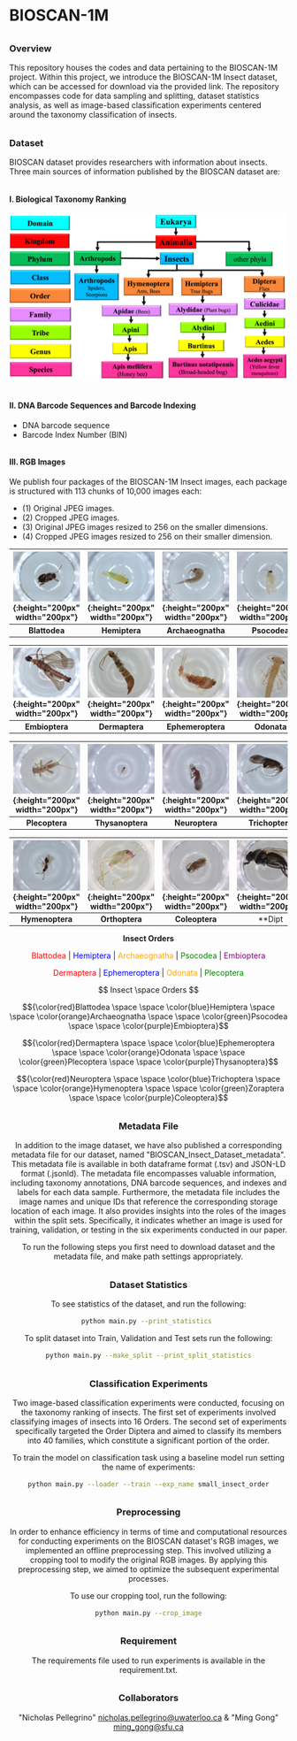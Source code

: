 # BIOSCAN-1M

###### <h3> Overview
This repository houses the codes and data pertaining to the BIOSCAN-1M project. 
Within this project, we introduce the BIOSCAN-1M Insect dataset, which can be accessed 
for download via the provided link. The repository encompasses code for data sampling and splitting, 
dataset statistics analysis, as well as image-based classification experiments centered around 
the taxonomy classification of insects. 
 
###### <h3> Dataset
BIOSCAN dataset provides researchers with information about insects. 
Three main sources of information published by the BIOSCAN dataset are: 

###### <h4> I. Biological Taxonomy Ranking 

![My Image](dataset/bioscan_images/taxonomy.png "Biological Taxonomy Ranking")

###### <h4> II. DNA Barcode Sequences and Barcode Indexing

* DNA barcode sequence
* Barcode Index Number (BIN)

###### <h4> III. RGB Images 

We publish four packages of the BIOSCAN-1M Insect images, 
each package is structured with 113 chunks of 10,000 images each:
- (1) Original JPEG images.
- (2) Cropped JPEG images.
- (3) Original JPEG images resized to 256 on the smaller dimensions.
- (4) Cropped JPEG images resized to 256 on their smaller dimension.

<div align="center">

<div align="center">

| ![Blattodea](dataset/bioscan_images/3995976_Blattodea.jpg){:height="200px" width="200px"} | ![Hemiptera](dataset/bioscan_images/4049775_Hemiptera.jpg){:height="200px" width="200px"} | ![Archaeognatha](dataset/bioscan_images/4079301_Archaeognatha.jpg){:height="200px" width="200px"} | ![Psocodea](dataset/bioscan_images/4079804_Psocodea.jpg){:height="200px" width="200px"} |
|:---:|:---:|:---:|:---:|
| **Blattodea** | **Hemiptera** | **Archaeognatha** | **Psocodea** |

| ![Embioptera](dataset/bioscan_images/4091453_Embioptera.jpg){:height="200px" width="200px"} | ![Dermaptera](dataset/bioscan_images/4273164_Dermaptera.jpg){:height="200px" width="200px"} | ![Ephemeroptera](dataset/bioscan_images/4279962_Ephemeroptera.jpg){:height="200px" width="200px"} | ![Odonata](dataset/bioscan_images/4284053_Odonata.jpg){:height="200px" width="200px"} |
|:---:|:---:|:---:|:---:|
| **Embioptera** | **Dermaptera** | **Ephemeroptera** | **Odonata** |

| ![Plecoptera](dataset/bioscan_images/4285466_Plecoptera.jpg){:height="200px" width="200px"} | ![Thysanoptera](dataset/bioscan_images/5071176_Thysanoptera.jpg){:height="200px" width="200px"} | ![Neuroptera](dataset/bioscan_images/5131549_Neuroptera.jpg){:height="200px" width="200px"} | ![Trichoptera](dataset/bioscan_images/5154627_Trichoptera.jpg){:height="200px" width="200px"} |
|:---:|:---:|:---:|:---:|
| **Plecoptera** | **Thysanoptera** | **Neuroptera** | **Trichoptera** |

| ![Hymenoptera](dataset/bioscan_images/5189695_Hymenoptera.jpg){:height="200px" width="200px"} | ![Orthoptera](dataset/bioscan_images/5321820_Orthoptera.jpg){:height="200px" width="200px"} | ![Coleoptera](dataset/bioscan_images/5580278_Coleoptera.jpg){:height="200px" width="200px"} | ![Diptera](dataset/bioscan_images/BIOUG71614-E03_Diptera.jpg){:height="200px" width="200px"} |
|:---:|:---:|:---:|:---:|
| **Hymenoptera** | **Orthoptera** | **Coleoptera** | **Dipt


<p align="center">
  <strong>Insect Orders</strong>
</p>

<p align="center">
  <font color="red">Blattodea</font> |
  <font color="blue">Hemiptera</font> |
  <font color="orange">Archaeognatha</font> |
  <font color="green">Psocodea</font> |
  <font color="purple">Embioptera</font>
</p>

<p align="center">
  <font color="red">Dermaptera</font> |
  <font color="blue">Ephemeroptera</font> |
  <font color="orange">Odonata</font> |
  <font color="green">Plecoptera</font>


<p align="middle">  $$ Insect \space Orders $$ </p>

$${\color{red}Blattodea \space \space \color{blue}Hemiptera \space \space \color{orange}Archaeognatha \space  \space \color{green}Psocodea \space \space \color{purple}Embioptera}$$

$${\color{red}Dermaptera \space \space \color{blue}Ephemeroptera \space \space \color{orange}Odonata \space \space \color{green}Plecoptera \space \space \color{purple}Thysanoptera}$$
  
$${\color{red}Neuroptera \space \space \color{blue}Trichoptera \space \space \color{orange}Hymenoptera \space \space \color{green}Zoraptera \space \space \color{purple}Coleoptera}$$

###### <h3> Metadata File
In addition to the image dataset, we have also published a corresponding metadata file for our dataset, 
named "BIOSCAN_Insect_Dataset_metadata". This metadata file is available in both dataframe format (.tsv) 
and JSON-LD format (.jsonld). 
The metadata file encompasses valuable information, including taxonomy annotations, DNA barcode sequences, 
and indexes and labels for each data sample. Furthermore, the metadata file includes the image names and unique IDs 
that reference the corresponding storage location of each image. It also provides insights into the roles of the 
images within the split sets. Specifically, it indicates whether an image is used for training, validation, or 
testing in the six experiments conducted in our paper. 

To run the following steps you first need to download dataset and the metadata file, 
and make path settings appropriately.

###### <h3> Dataset Statistics
To see statistics of the dataset, and run the following:
```bash
python main.py --print_statistics 
``` 
 
To split dataset into Train, Validation and Test sets run the following:
```bash
python main.py --make_split --print_split_statistics
``` 
 
###### <h3> Classification Experiments
Two image-based classification experiments were conducted, focusing on the taxonomy ranking of insects. 
The first set of experiments involved classifying images of insects into 16 Orders. 
The second set of experiments specifically targeted the Order Diptera and 
aimed to classify its members into 40 families, which constitute a significant portion of the order.

To train the model on classification task using a baseline model run setting the name of experiments:
```bash
python main.py --loader --train --exp_name small_insect_order
``` 

###### <h3> Preprocessing
In order to enhance efficiency in terms of time and computational resources for conducting experiments 
on the BIOSCAN dataset's RGB images, we implemented an offline preprocessing step. This involved utilizing 
a cropping tool to modify the original RGB images. 
By applying this preprocessing step, we aimed to optimize the subsequent experimental processes.


To use our cropping tool, run the following:


```bash
python main.py --crop_image
``` 


###### <h3> Requirement 
The requirements file used to run experiments is available in the requirement.txt.
  
###### <h3> Collaborators
"Nicholas Pellegrino" <nicholas.pellegrino@uwaterloo.ca> & "Ming Gong" <ming_gong@sfu.ca>  

 

 

 


